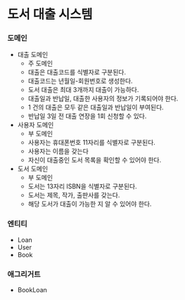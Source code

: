 # 도서 대출 시스템

### 도메인
* 대출 도메인
  * 주 도메인
  * 대출은 대출코드를 식별자로 구분된다.
  * 대출코드는 년월일-회원번호로 생성한다. 
  * 도서 대출은 최대 3개까지 대출이 가능하다.
  * 대출일과 반납일, 대출한 사용자의 정보가 기록되어야 한다.
  * 1 건의 대출은 모두 같은 대출일과 반납일이 부여된다.
  * 반납일 3일 전 대출 연장을 1회 신청할 수 있다.
* 사용자 도메인
  * 부 도메인
  * 사용자는 휴대폰번호 11자리를 식별자로 구분된다.
  * 사용자는 이름을 갖는다
  * 자신이 대출중인 도서 목록을 확인할 수 있어야 한다.
* 도서 도메인
  * 부 도메인 
  * 도서는 13자리 ISBN을 식별자로 구분된다.
  * 도서는 제목, 작가, 출판사를 갖는다.
  * 해당 도서가 대출이 가능한 지 알 수 있어야 한다.

### 엔티티
* Loan
* User
* Book

### 애그리거트
* BookLoan
